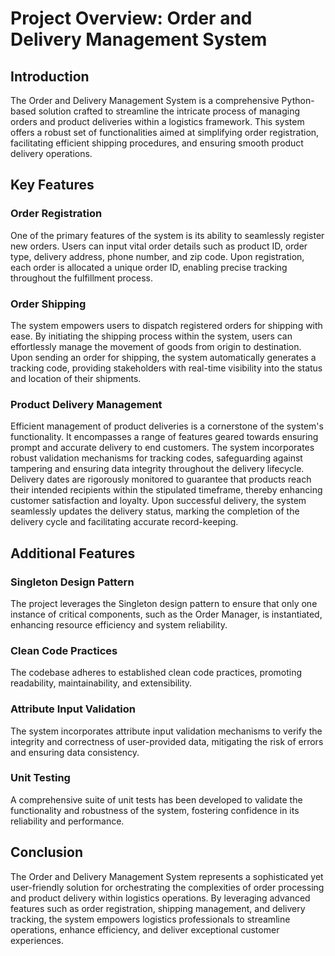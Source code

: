 # Project Overview: Order and Delivery Management System

## Introduction
The Order and Delivery Management System is a comprehensive Python-based solution crafted to streamline the intricate process of managing orders and product deliveries within a logistics framework. This system offers a robust set of functionalities aimed at simplifying order registration, facilitating efficient shipping procedures, and ensuring smooth product delivery operations.

## Key Features

### Order Registration
One of the primary features of the system is its ability to seamlessly register new orders. Users can input vital order details such as product ID, order type, delivery address, phone number, and zip code.
Upon registration, each order is allocated a unique order ID, enabling precise tracking throughout the fulfillment process.

### Order Shipping
The system empowers users to dispatch registered orders for shipping with ease. By initiating the shipping process within the system, users can effortlessly manage the movement of goods from origin to destination.
Upon sending an order for shipping, the system automatically generates a tracking code, providing stakeholders with real-time visibility into the status and location of their shipments.

### Product Delivery Management
Efficient management of product deliveries is a cornerstone of the system's functionality. It encompasses a range of features geared towards ensuring prompt and accurate delivery to end customers.
The system incorporates robust validation mechanisms for tracking codes, safeguarding against tampering and ensuring data integrity throughout the delivery lifecycle.
Delivery dates are rigorously monitored to guarantee that products reach their intended recipients within the stipulated timeframe, thereby enhancing customer satisfaction and loyalty.
Upon successful delivery, the system seamlessly updates the delivery status, marking the completion of the delivery cycle and facilitating accurate record-keeping.

## Additional Features

### Singleton Design Pattern
The project leverages the Singleton design pattern to ensure that only one instance of critical components, such as the Order Manager, is instantiated, enhancing resource efficiency and system reliability.

### Clean Code Practices
The codebase adheres to established clean code practices, promoting readability, maintainability, and extensibility.

### Attribute Input Validation
The system incorporates attribute input validation mechanisms to verify the integrity and correctness of user-provided data, mitigating the risk of errors and ensuring data consistency.

### Unit Testing
A comprehensive suite of unit tests has been developed to validate the functionality and robustness of the system, fostering confidence in its reliability and performance.

## Conclusion
The Order and Delivery Management System represents a sophisticated yet user-friendly solution for orchestrating the complexities of order processing and product delivery within logistics operations. By leveraging advanced features such as order registration, shipping management, and delivery tracking, the system empowers logistics professionals to streamline operations, enhance efficiency, and deliver exceptional customer experiences.
